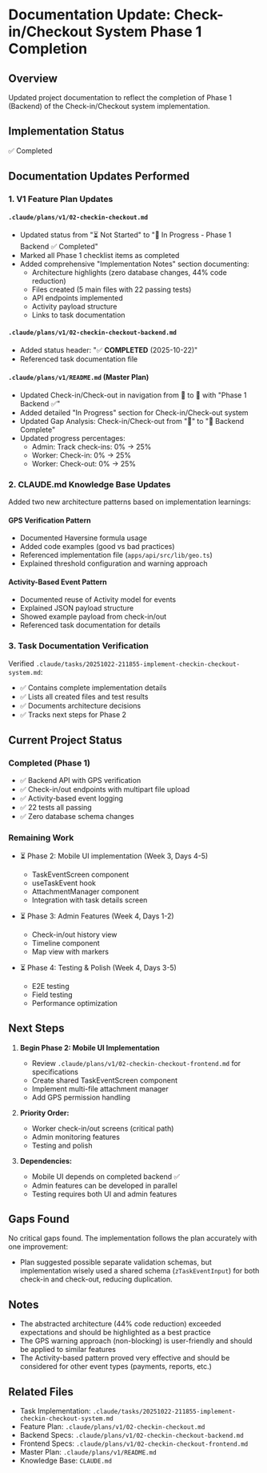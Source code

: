 # Documentation Update: Check-in/Checkout System Phase 1 Completion

## Overview

Updated project documentation to reflect the completion of Phase 1 (Backend) of the Check-in/Checkout system implementation.

## Implementation Status

✅ Completed

## Documentation Updates Performed

### 1. V1 Feature Plan Updates

#### `.claude/plans/v1/02-checkin-checkout.md`
- Updated status from "⏳ Not Started" to "🔄 In Progress - Phase 1 Backend ✅ Completed"
- Marked all Phase 1 checklist items as completed
- Added comprehensive "Implementation Notes" section documenting:
  - Architecture highlights (zero database changes, 44% code reduction)
  - Files created (5 main files with 22 passing tests)
  - API endpoints implemented
  - Activity payload structure
  - Links to task documentation

#### `.claude/plans/v1/02-checkin-checkout-backend.md`
- Added status header: "✅ **COMPLETED** (2025-10-22)"
- Referenced task documentation file

#### `.claude/plans/v1/README.md` (Master Plan)
- Updated Check-in/Check-out in navigation from 🔴 to 🔄 with "Phase 1 Backend ✅"
- Added detailed "In Progress" section for Check-in/Check-out system
- Updated Gap Analysis: Check-in/Check-out from "🔴" to "🔄 Backend Complete"
- Updated progress percentages:
  - Admin: Track check-ins: 0% → 25%
  - Worker: Check-in: 0% → 25%
  - Worker: Check-out: 0% → 25%

### 2. CLAUDE.md Knowledge Base Updates

Added two new architecture patterns based on implementation learnings:

#### GPS Verification Pattern
- Documented Haversine formula usage
- Added code examples (good vs bad practices)
- Referenced implementation file (`apps/api/src/lib/geo.ts`)
- Explained threshold configuration and warning approach

#### Activity-Based Event Pattern
- Documented reuse of Activity model for events
- Explained JSON payload structure
- Showed example payload from check-in/out
- Referenced task documentation for details

### 3. Task Documentation Verification

Verified `.claude/tasks/20251022-211855-implement-checkin-checkout-system.md`:
- ✅ Contains complete implementation details
- ✅ Lists all created files and test results
- ✅ Documents architecture decisions
- ✅ Tracks next steps for Phase 2

## Current Project Status

### Completed (Phase 1)
- ✅ Backend API with GPS verification
- ✅ Check-in/out endpoints with multipart file upload
- ✅ Activity-based event logging
- ✅ 22 tests all passing
- ✅ Zero database schema changes

### Remaining Work
- ⏳ Phase 2: Mobile UI implementation (Week 3, Days 4-5)
  - TaskEventScreen component
  - useTaskEvent hook
  - AttachmentManager component
  - Integration with task details screen

- ⏳ Phase 3: Admin Features (Week 4, Days 1-2)
  - Check-in/out history view
  - Timeline component
  - Map view with markers

- ⏳ Phase 4: Testing & Polish (Week 4, Days 3-5)
  - E2E testing
  - Field testing
  - Performance optimization

## Next Steps

1. **Begin Phase 2: Mobile UI Implementation**
   - Review `.claude/plans/v1/02-checkin-checkout-frontend.md` for specifications
   - Create shared TaskEventScreen component
   - Implement multi-file attachment manager
   - Add GPS permission handling

2. **Priority Order:**
   - Worker check-in/out screens (critical path)
   - Admin monitoring features
   - Testing and polish

3. **Dependencies:**
   - Mobile UI depends on completed backend ✅
   - Admin features can be developed in parallel
   - Testing requires both UI and admin features

## Gaps Found

No critical gaps found. The implementation follows the plan accurately with one improvement:
- Plan suggested possible separate validation schemas, but implementation wisely used a shared schema (`zTaskEventInput`) for both check-in and check-out, reducing duplication.

## Notes

- The abstracted architecture (44% code reduction) exceeded expectations and should be highlighted as a best practice
- The GPS warning approach (non-blocking) is user-friendly and should be applied to similar features
- The Activity-based pattern proved very effective and should be considered for other event types (payments, reports, etc.)

## Related Files

- Task Implementation: `.claude/tasks/20251022-211855-implement-checkin-checkout-system.md`
- Feature Plan: `.claude/plans/v1/02-checkin-checkout.md`
- Backend Specs: `.claude/plans/v1/02-checkin-checkout-backend.md`
- Frontend Specs: `.claude/plans/v1/02-checkin-checkout-frontend.md`
- Master Plan: `.claude/plans/v1/README.md`
- Knowledge Base: `CLAUDE.md`